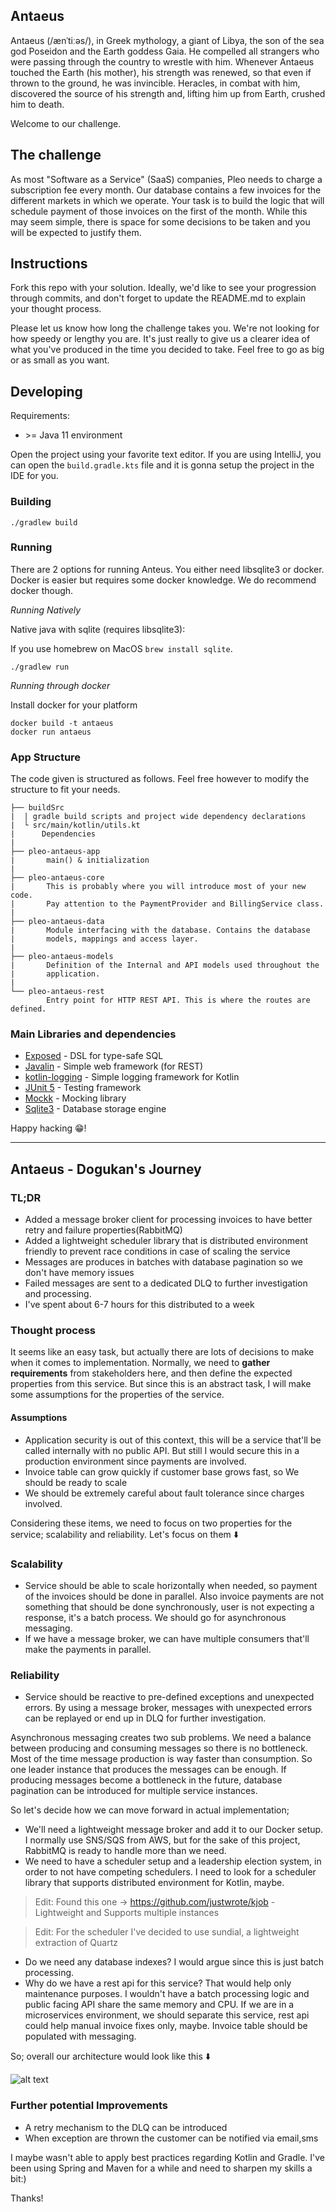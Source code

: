 ## Antaeus

Antaeus (/ænˈtiːəs/), in Greek mythology, a giant of Libya, the son of the sea god Poseidon and the Earth goddess Gaia. He compelled all strangers who were passing through the country to wrestle with him. Whenever Antaeus touched the Earth (his mother), his strength was renewed, so that even if thrown to the ground, he was invincible. Heracles, in combat with him, discovered the source of his strength and, lifting him up from Earth, crushed him to death.

Welcome to our challenge.

## The challenge

As most "Software as a Service" (SaaS) companies, Pleo needs to charge a subscription fee every month. Our database contains a few invoices for the different markets in which we operate. Your task is to build the logic that will schedule payment of those invoices on the first of the month. While this may seem simple, there is space for some decisions to be taken and you will be expected to justify them.

## Instructions

Fork this repo with your solution. Ideally, we'd like to see your progression through commits, and don't forget to update the README.md to explain your thought process.

Please let us know how long the challenge takes you. We're not looking for how speedy or lengthy you are. It's just really to give us a clearer idea of what you've produced in the time you decided to take. Feel free to go as big or as small as you want.

## Developing

Requirements:
- \>= Java 11 environment

Open the project using your favorite text editor. If you are using IntelliJ, you can open the `build.gradle.kts` file and it is gonna setup the project in the IDE for you.

### Building

```
./gradlew build
```

### Running

There are 2 options for running Anteus. You either need libsqlite3 or docker. Docker is easier but requires some docker knowledge. We do recommend docker though.

*Running Natively*

Native java with sqlite (requires libsqlite3):

If you use homebrew on MacOS `brew install sqlite`.

```
./gradlew run
```

*Running through docker*

Install docker for your platform

```
docker build -t antaeus
docker run antaeus
```

### App Structure
The code given is structured as follows. Feel free however to modify the structure to fit your needs.
```
├── buildSrc
|  | gradle build scripts and project wide dependency declarations
|  └ src/main/kotlin/utils.kt 
|      Dependencies
|
├── pleo-antaeus-app
|       main() & initialization
|
├── pleo-antaeus-core
|       This is probably where you will introduce most of your new code.
|       Pay attention to the PaymentProvider and BillingService class.
|
├── pleo-antaeus-data
|       Module interfacing with the database. Contains the database 
|       models, mappings and access layer.
|
├── pleo-antaeus-models
|       Definition of the Internal and API models used throughout the
|       application.
|
└── pleo-antaeus-rest
        Entry point for HTTP REST API. This is where the routes are defined.
```

### Main Libraries and dependencies
* [Exposed](https://github.com/JetBrains/Exposed) - DSL for type-safe SQL
* [Javalin](https://javalin.io/) - Simple web framework (for REST)
* [kotlin-logging](https://github.com/MicroUtils/kotlin-logging) - Simple logging framework for Kotlin
* [JUnit 5](https://junit.org/junit5/) - Testing framework
* [Mockk](https://mockk.io/) - Mocking library
* [Sqlite3](https://sqlite.org/index.html) - Database storage engine

Happy hacking 😁!

---

## Antaeus - Dogukan's Journey

### TL;DR
- Added a message broker client for processing invoices to have better retry and failure properties(RabbitMQ)
- Added a lightweight scheduler library that is distributed environment friendly to prevent race conditions in case of scaling the service
- Messages are produces in batches with database pagination so we don't have memory issues
- Failed messages are sent to a dedicated DLQ to further investigation and processing.
- I've spent about 6-7 hours for this distributed to a week

### Thought process

 It seems like an easy task, but actually there are lots of decisions to make when it comes to implementation. Normally, 
we need to **gather requirements** from stakeholders here, and then define the expected properties from this service. But since this is an abstract task, 
I will make some assumptions for the properties of the service. 

#### Assumptions
- Application security is out of this context, this will be a service that'll be called internally with no public API. But still I would 
secure this in a production environment since payments are involved.
- Invoice table can grow quickly if customer base grows fast, so We should be ready to scale
- We should be extremely careful about fault tolerance since charges involved.

 Considering these items, we need to focus on two properties for the service; scalability and reliability. Let's focus on them ⬇️

### Scalability

- Service should be able to scale horizontally when needed, so payment of the invoices should be done in parallel. Also invoice payments are not something that
should be done synchronously, user is not expecting a response, it's a batch process. We should go for asynchronous messaging.
- If we have a message broker, we can have multiple consumers that'll make the payments in parallel.

### Reliability

- Service should be reactive to pre-defined exceptions and unexpected errors. By using a message broker, messages with unexpected errors can be replayed or end up in DLQ
for further investigation. 

Asynchronous messaging creates two sub problems. We need a balance between producing and consuming messages so there is no bottleneck. Most of the time message production
is way faster than consumption. So one leader instance that produces the messages can be enough. If producing messages become a bottleneck in the future, database 
pagination can be introduced for multiple service instances.

So let's decide how we can move forward in actual implementation;

- We'll need a lightweight message broker and add it to our Docker setup. I normally use SNS/SQS from AWS, but for the sake of this project, RabbitMQ is ready
to handle more than we need.
- We need to have a scheduler setup and a leadership election system, in order to not have competing schedulers. 
I need to look for a scheduler library that supports distributed environment for Kotlin, maybe.
>Edit: Found this one -> https://github.com/justwrote/kjob - Lightweight and Supports multiple instances

>Edit: For the scheduler I've decided to use sundial, a lightweight extraction of Quartz

- Do we need any database indexes? I would argue since this is just batch processing. 
- Why do we have a rest api for this service? That would help only maintenance purposes.
I wouldn't have a batch processing logic and public facing API share the same memory and CPU. If we are in a microservices environment,
we should separate this service, rest api could help manual invoice fixes only, maybe. Invoice table should be populated with messaging.

So; overall our architecture would look like this ⬇️

![alt text](diagrams/propsed_plan.jpg)

### Further potential Improvements
- A retry mechanism to the DLQ can be introduced
- When exception are thrown the customer can be notified via email,sms

I maybe wasn't able to apply best practices regarding Kotlin and Gradle. I've been using Spring and Maven 
for a while and need to sharpen my skills a bit:)

Thanks!